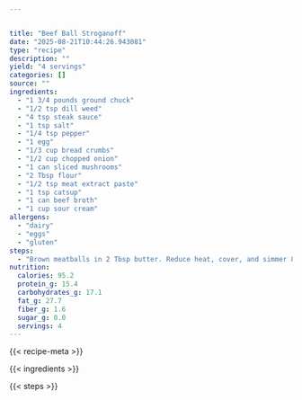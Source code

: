 ```yaml
---


title: "Beef Ball Stroganoff"
date: "2025-08-21T10:44:26.943081"
type: "recipe"
description: ""
yield: "4 servings"
categories: []
source: ""
ingredients:
  - "1 3/4 pounds ground chuck"
  - "1/2 tsp dill weed"
  - "4 tsp steak sauce"
  - "1 tsp salt"
  - "1/4 tsp pepper"
  - "1 egg"
  - "1/3 cup bread crumbs"
  - "1/2 cup chopped onion"
  - "1 can sliced mushrooms"
  - "2 Tbsp flour"
  - "1/2 tsp meat extract paste"
  - "1 tsp catsup"
  - "1 can beef broth"
  - "1 cup sour cream"
allergens:
  - "dairy"
  - "eggs"
  - "gluten"
steps:
  - "Brown meatballs in 2 Tbsp butter. Reduce heat, cover, and simmer 8 minutes. Remove meatballs from pan. In pan, sauté onions and mushrooms for 3 minutes. Stir in meat extract paste, catsup, and flour. Gradually stir in beef broth. Add meatballs and simmer 5 minutes. Stir in sour cream and simmer 3 minutes. Serve over rice or noodles. Can also leave out egg, and bread crumbs – don't make meatballs. Brown ground beef, seasoning and onion. Add mushrooms, flour, steak sauce, paste, dill weed, and catsup. Gradually stir in beef broth. Bring to boil. Reduce heat and stir in sour cream. Simmer 3 minutes. Serve over rice or noodles, or cook noodles, mix together and place in casserole and bake for 30 minutes at 350°"
nutrition:
  calories: 95.2
  protein_g: 15.4
  carbohydrates_g: 17.1
  fat_g: 27.7
  fiber_g: 1.6
  sugar_g: 0.0
  servings: 4
---
```


{{< recipe-meta >}}

{{< ingredients >}}

{{< steps >}}
